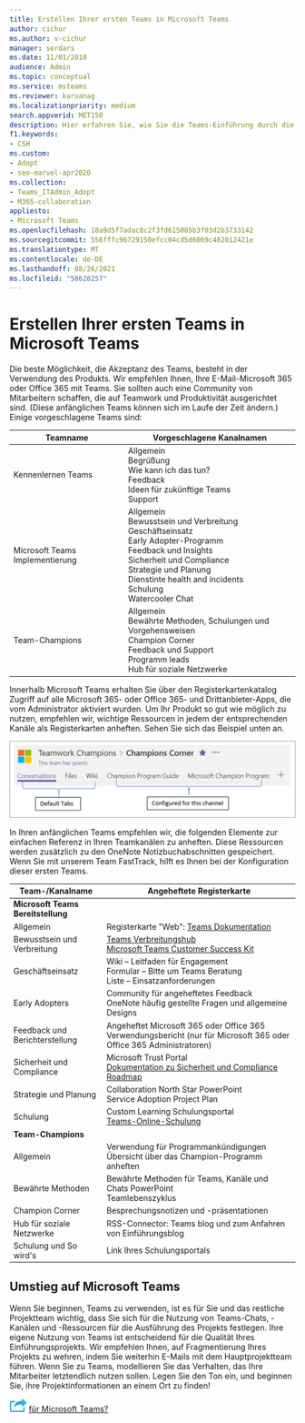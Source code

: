 ```yaml
---
title: Erstellen Ihrer ersten Teams in Microsoft Teams
author: cichur
ms.author: v-cichur
manager: serdars
ms.date: 11/01/2018
audience: Admin
ms.topic: conceptual
ms.service: msteams
ms.reviewer: karuanag
ms.localizationpriority: medium
search.appverid: MET150
description: Hier erfahren Sie, wie Sie die Teams-Einführung durch die Verwaltung Ihrer Microsoft 365- oder Office 365-Bereitstellung mit Teams sowie das Anheften wichtiger Ressourcen als Registerkarten in den entsprechenden Kanälen erreichen.
f1.keywords:
- CSH
ms.custom:
- Adopt
- seo-marvel-apr2020
ms.collection:
- Teams_ITAdmin_Adopt
- M365-collaboration
appliesto:
- Microsoft Teams
ms.openlocfilehash: 18a9d5f7adac8c2f3fd615085b3f03d2b3733142
ms.sourcegitcommit: 556fffc96729150efcc04cd5d6069c402012421e
ms.translationtype: MT
ms.contentlocale: de-DE
ms.lasthandoff: 08/26/2021
ms.locfileid: "58628257"
---
```

# <a name="create-your-first-teams-in-microsoft-teams"></a>Erstellen Ihrer ersten Teams in Microsoft Teams

Die beste Möglichkeit, die Akzeptanz des Teams, besteht in der Verwendung des Produkts. Wir empfehlen Ihnen, Ihre E-Mail-Microsoft 365 oder Office 365 mit Teams. Sie sollten auch eine Community von Mitarbeitern schaffen, die auf Teamwork und Produktivität ausgerichtet sind. (Diese anfänglichen Teams können sich im Laufe der Zeit ändern.) Einige vorgeschlagene Teams sind:

| Teamname | Vorgeschlagene Kanalnamen |
| --------- | ---------------------- |
| Kennenlernen Teams | Allgemein</br> Begrüßung</br> Wie kann ich das tun?</br>Feedback </br> Ideen für zukünftige Teams </br> Support |
| Microsoft Teams Implementierung | Allgemein <br/> Bewusstsein und Verbreitung <br/> Geschäftseinsatz <br/> Early Adopter-Programm <br/> Feedback und Insights <br/> Sicherheit und Compliance <br/> Strategie und Planung <br/> Dienstinte health and incidents <br/> Schulung <br/> Watercooler Chat |
| Team-Champions | Allgemein <br/> Bewährte Methoden, Schulungen und Vorgehensweisen <br/> Champion Corner <br/> Feedback und Support <br/> Programm leads <br/> Hub für soziale Netzwerke |

Innerhalb Microsoft Teams erhalten Sie [](/microsoftteams/platform/concepts/tabs/tabs-overview) über den Registerkartenkatalog Zugriff auf alle Microsoft 365- oder Office 365- und Drittanbieter-Apps, die vom Administrator aktiviert wurden. Um Ihr Produkt so gut wie möglich zu nutzen, empfehlen wir, wichtige Ressourcen in jedem der entsprechenden Kanäle als Registerkarten anheften. Sehen Sie sich das Beispiel unten an.

![Screenshot mit Standardregisterkarten und benutzerdefinierten Registerkarten](media/teams-adoption-tab-example.png)

In Ihren anfänglichen Teams empfehlen wir, die folgenden Elemente zur einfachen Referenz in Ihren Teamkanälen zu anheften. Diese Ressourcen werden zusätzlich zu den OneNote Notizbuchabschnitten gespeichert. Wenn Sie mit unserem Team FastTrack, hilft es Ihnen bei der Konfiguration dieser ersten Teams. 

|Team-/Kanalname | Angeheftete Registerkarte |
|----------------- | ---------- |
| **Microsoft Teams Bereitstellung** ||
| Allgemein | Registerkarte "Web": [Teams Dokumentation](./index.yml) |
| Bewusstsein und Verbreitung | [Teams Verbreitungshub](https://aka.ms/DriveTeamsAdoption)<br/>[Microsoft Teams Customer Success Kit](https://aka.ms/TeamsCustomerSuccess)|
| Geschäftseinsatz | Wiki – Leitfaden für Engagement<br/>Formular – Bitte um Teams Beratung<br/>Liste – Einsatzanforderungen |
|Early Adopters | Community für angeheftetes Feedback <br/> OneNote häufig gestellte Fragen und allgemeine Designs |
| Feedback und Berichterstellung | Angeheftet Microsoft 365 oder Office 365 Verwendungsbericht (nur für Microsoft 365 oder Office 365 Administratoren) |
| Sicherheit und Compliance | Microsoft Trust Portal <br/> [Dokumentation zu Sicherheit und Compliance](/office365/securitycompliance/index)<br/> [Roadmap](/office365/securitycompliance/security-roadmap) |
| Strategie und Planung | Collaboration North Star PowerPoint <br/> Service Adoption Project Plan |
| Schulung | Custom Learning Schulungsportal <br/> [Teams-Online-Schulung](https://aka.ms/TeamsTraining) |
| **Team-Champions**|  |
| Allgemein | Verwendung für Programmankündigungen <br/> Übersicht über das Champion-Programm anheften |
| Bewährte Methoden | Bewährte Methoden für Teams, Kanäle und Chats PowerPoint <br/> Teamlebenszyklus |
| Champion Corner | Besprechungsnotizen und -präsentationen |
| Hub für soziale Netzwerke | RSS-Connector: Teams blog und zum Anfahren von Einführungsblog |
| Schulung und So wird's | Link Ihres Schulungsportals |

## <a name="making-the-switch-to-microsoft-teams"></a>Umstieg auf Microsoft Teams

Wenn Sie beginnen, Teams zu verwenden, ist es für Sie und das restliche Projektteam wichtig, dass Sie sich für die Nutzung von Teams-Chats, -Kanälen und -Ressourcen für die Ausführung des Projekts festlegen. Ihre eigene Nutzung von Teams ist entscheidend für die Qualität Ihres Einführungsprojekts. Wir empfehlen Ihnen, auf Fragmentierung Ihres Projekts zu wehren, indem Sie weiterhin E-Mails mit dem Hauptprojektteam führen. Wenn Sie zu Teams, modellieren Sie das Verhalten, das Ihre Mitarbeiter letztendlich nutzen sollen. Legen Sie den Ton ein, und beginnen Sie, ihre Projektinformationen an einem Ort zu finden!  

![Ein Symbol für den nächsten Schritt: Wie bereit ist Ihre Organisation ](media/teams-adoption-next-icon.png) [für Microsoft Teams?](teams-adoption-assess-readiness.md)